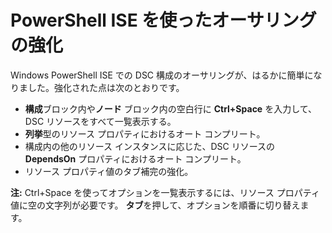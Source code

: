 # PowerShell ISE を使ったオーサリングの強化

Windows PowerShell ISE での DSC 構成のオーサリングが、はるかに簡単になりました。強化された点は次のとおりです。

- **構成**ブロック内や**ノード** ブロック内の空白行に **Ctrl+Space** を入力して、DSC リソースをすべて一覧表示する。
- **列挙**型のリソース プロパティにおけるオート コンプリート。
- 構成内の他のリソース インスタンスに応じた、DSC リソースの **DependsOn** プロパティにおけるオート コンプリート。
- リソース プロパティ値のタブ補完の強化。

**注:** Ctrl+Space を使ってオプションを一覧表示するには、リソース プロパティ値に空の文字列が必要です。 **タブ**を押して、オプションを順番に切り替えます。


<!--HONumber=Jun16_HO4-->


